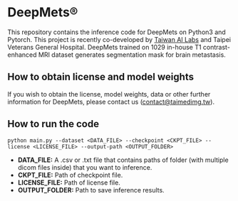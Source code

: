 # DeepMets&reg;

This repository contains the inference code for DeepMets on Python3 and Pytorch. This project is recently co-developed by [Taiwan AI Labs](https://ailabs.tw/) and Taipei Veterans General Hospital. DeepMets trained on 1029 in-house T1 contrast-enhanced MRI dataset generates segmentation mask for brain metastasis.

## How to obtain license and model weights 

If you wish to obtain the license, model weights, data or other further information for DeepMets, please contact us ([contact@taimedimg.tw](contact@taimedimg.tw)).

## How to run the code

    python main.py --dataset <DATA_FILE> --checkpoint <CKPT_FILE> --license <LICENSE_FILE> --output-path <OUTPUT_FOLDER>
    
- **DATA_FILE:** A .csv or .txt file that contains paths of folder (with multiple dicom files inside) that you want to inference.
- **CKPT_FILE:** Path of checkpoint file.
- **LICENSE_FILE:** Path of license file.
- **OUTPUT_FOLDER:** Path to save inference results.